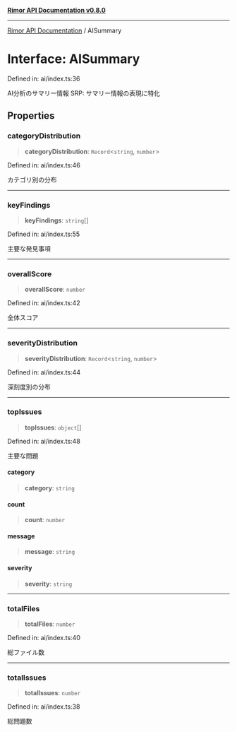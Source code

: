 [**Rimor API Documentation v0.8.0**](../README.md)

***

[Rimor API Documentation](../globals.md) / AISummary

# Interface: AISummary

Defined in: ai/index.ts:36

AI分析のサマリー情報
SRP: サマリー情報の表現に特化

## Properties

### categoryDistribution

> **categoryDistribution**: `Record`\<`string`, `number`\>

Defined in: ai/index.ts:46

カテゴリ別の分布

***

### keyFindings

> **keyFindings**: `string`[]

Defined in: ai/index.ts:55

主要な発見事項

***

### overallScore

> **overallScore**: `number`

Defined in: ai/index.ts:42

全体スコア

***

### severityDistribution

> **severityDistribution**: `Record`\<`string`, `number`\>

Defined in: ai/index.ts:44

深刻度別の分布

***

### topIssues

> **topIssues**: `object`[]

Defined in: ai/index.ts:48

主要な問題

#### category

> **category**: `string`

#### count

> **count**: `number`

#### message

> **message**: `string`

#### severity

> **severity**: `string`

***

### totalFiles

> **totalFiles**: `number`

Defined in: ai/index.ts:40

総ファイル数

***

### totalIssues

> **totalIssues**: `number`

Defined in: ai/index.ts:38

総問題数
